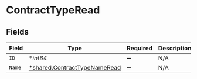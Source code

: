 # ContractTypeRead


## Fields

| Field                                                                              | Type                                                                               | Required                                                                           | Description                                                                        | Example                                                                            |
| ---------------------------------------------------------------------------------- | ---------------------------------------------------------------------------------- | ---------------------------------------------------------------------------------- | ---------------------------------------------------------------------------------- | ---------------------------------------------------------------------------------- |
| `ID`                                                                               | **int64*                                                                           | :heavy_minus_sign:                                                                 | N/A                                                                                | 1                                                                                  |
| `Name`                                                                             | [*shared.ContractTypeNameRead](../../../pkg/models/shared/contracttypenameread.md) | :heavy_minus_sign:                                                                 | N/A                                                                                |                                                                                    |